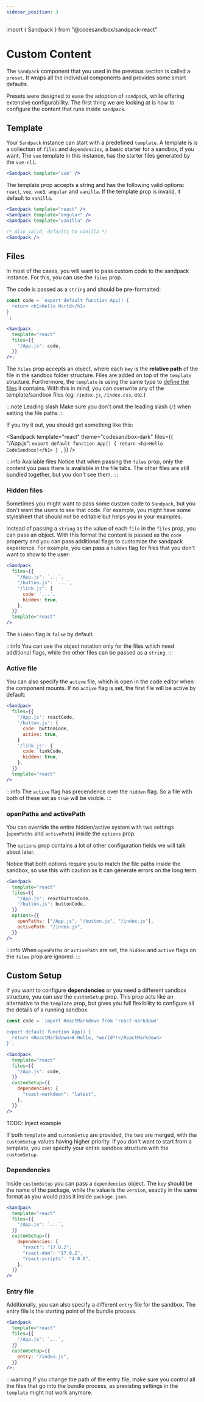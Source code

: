 ```yaml
---
sidebar_position: 3
---
```


import { Sandpack } from "@codesandbox/sandpack-react"

# Custom Content

The `Sandpack` component that you used in the previous section is called a `preset`. It wraps all the individual components and provides some smart defaults.

Presets were designed to ease the adoption of `sandpack`, while offering extensive configurability. The first thing we are looking at is how to configure the content that runs inside `sandpack`.

## Template

Your `Sandpack` instance can start with a predefined `template`. A template is is a
collection of `files` and `dependencies`, a basic starter for a sandbox, if you want.
The `vue` template in this instance, has the starter files generated by the `vue-cli`.

```jsx
<Sandpack template="vue" />
```

<Sandpack template="vue" theme="codesandbox-dark" />

The template prop accepts a string and has the following valid options: `react`, `vue`, `vue3`, `angular` and `vanilla`. If the template prop is invalid, it default to `vanilla`.

```jsx
<Sandpack template="react" />
<Sandpack template="angular" />
<Sandpack template="vanilla" />

/* Also valid, defaults to vanilla */
<Sandpack />
```

## Files

In most of the cases, you will want to pass custom code to the sandpack
instance. For this, you can use the `files` prop.

The code is passed as a `string` and should be pre-formatted:

```jsx
const code = `export default function App() {
  return <h1>Hello World</h1>
}
`;

<Sandpack
  template="react"
  files={{
    "/App.js": code,
  }}
/>;
```

The `files` prop accepts an object, where each `key` is the **relative path** of the file in the sandbox folder
structure. Files are added on top of the `template` structure. Furthermore, the `template` is using the same type to [define the files](https://github.com/codesandbox/sandpack/blob/main/sandpack-react/src/templates/react.ts) it contains. With this in mind, you can overwrite any of the template/sandbox
files (eg: `/index.js`, `/index.css`, etc.)

:::note Leading slash
Make sure you don't omit the leading slash (`/`) when setting the file paths
:::

If you try it out, you should get something like this:

<Sandpack
  template="react"
  theme="codesandbox-dark"
  files={{
    "/App.js": `export default function App() {
  return <h1>Hello CodeSandbox!</h1>
}
`,
  }}
/>

:::info Available files
Notice that when passing the `files` prop, only the content you pass there is available in the file tabs. The other files are still bundled together, but you don't see them.
:::

### Hidden files

Sometimes you might want to pass some custom code to `Sandpack`, but you don't want the users to see that code. For example, you might have some stylesheet that should not be editable but helps you in your examples.

Instead of passing a `string` as the value of each `file` in the `files` prop, you can pass an object. With this format the content is passed as the `code` property and you can pass additional flags
to customize the sandpack experience. For example, you can pass a `hidden` flag for files that you don't want to show to the user:

```jsx
<Sandpack
  files={{
    "/App.js": `...`,
    "/button.js": `...`,
    "/link.js": {
      code: `...`,
      hidden: true,
    },
  }}
  template="react"
/>
```

The `hidden` flag is `false` by default.

:::info
You can use the object notation only for the files which need additional flags, while the other files can be passed as a `string`.
:::

### Active file

You can also specify the `active` file, which is open in the code editor
when the component mounts. If no `active` flag is set, the first file will be active by
default:

```jsx
<Sandpack
  files={{
    '/App.js': reactCode,
    '/button.js': {
      code: buttonCode,
      active: true,
    }
    '/link.js': {
      code: linkCode,
      hidden: true,
    },
  }}
  template="react"
/>
```

:::info
The `active` flag has precendence over the `hidden` flag. So a file with both of these set as `true` will be visible.
:::

### openPaths and activePath

You can override the entire hidden/active system with two settings (`openPaths` and `activePath`) inside the
`options` prop.

The `options` prop contains a lot of other configuration fields we will talk about later.

Notice that both options require you to match the file paths inside the sandbox, so use this with caution as it can generate errors on the long term.

```jsx
<Sandpack
  template="react"
  files={{
    "/App.js": reactButtonCode,
    "/button.js": buttonCode,
  }}
  options={{
    openPaths: ["/App.js", "/button.js", "/index.js"],
    activePath: "/index.js",
  }}
/>
```

:::info
When `openPaths` or `activePath` are set, the `hidden` and `active` flags on the
`files` prop are ignored.
:::

## Custom Setup

If you want to configure **dependencies** or you need a different sandbox structure, you can use the `customSetup` prop. This prop acts like an alternative to the `template` prop, but gives you full flexibility to configure all the details of a running sandbox.

```jsx
const code = `import ReactMarkdown from 'react-markdown' 

export default function App() {
  return <ReactMarkdown># Hello, *world*!</ReactMarkdown>
}`;

<Sandpack
  template="react"
  files={{
    "/App.js": code,
  }}
  customSetup={{
    dependencies: {
      "react-markdown": "latest",
    },
  }}
/>
```

TODO: Inject example

If both `template` and
`customSetup` are provided, the two are merged, with the `customSetup` values
having higher priority. If you don't want to start from a template, you can
specify your entire sandbox structure with the `customSetup`.

### Dependencies

Inside `customSetup` you can pass a `dependencies` object. The `key` should be the name of the package, while the value is the `version`, exactly in the same format as you would pass it inside `package.json`. 

```jsx
<Sandpack
  template="react"
  files={{
    "/App.js": `...`,
  }}
  customSetup={{
    dependencies: {
      "react": "17.0.2",
      "react-dom": "17.0.2",
      "react-scripts": "4.0.0",
    },
  }}
/>
```

### Entry file

Additionally, you can also specify a different `entry` file for the sandbox. The entry file is the starting point of the bundle process. 

```jsx
<Sandpack
  template="react"
  files={{
    "/App.js": `...`,
  }}
  customSetup={{
    entry: "/index.js",
  }}
/>;
```

:::warning
If you change the path of the entry file, make sure you control all the files that go into the bundle process, as prexisting settings in the `template` might not work anymore.

